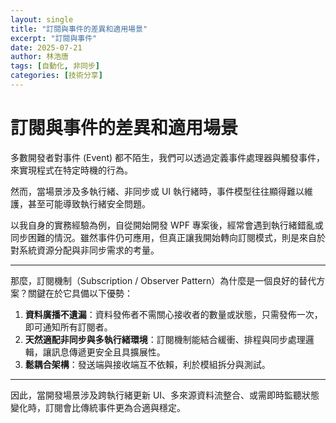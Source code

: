 ```yaml
---
layout: single
title: "訂閱與事件的差異和適用場景"
excerpt: "訂閱與事件"
date: 2025-07-21
author: 林浩唐
tags: [自動化, 非同步]
categories: [技術分享]
---
```

# 訂閱與事件的差異和適用場景

多數開發者對事件 (Event) 都不陌生，我們可以透過定義事件處理器與觸發事件，來實現程式在特定時機的行為。

然而，當場景涉及多執行緒、非同步或 UI 執行緒時，事件模型往往顯得難以維護，甚至可能導致執行緒安全問題。

以我自身的實務經驗為例，自從開始開發 WPF 專案後，經常會遇到執行緒錯亂或同步困難的情況。雖然事件仍可應用，但真正讓我開始轉向訂閱模式，則是來自於對系統資源分配與非同步需求的考量。

---

那麼，訂閱機制（Subscription / Observer Pattern）為什麼是一個良好的替代方案？關鍵在於它具備以下優勢：

1. **資料廣播不遺漏**：資料發佈者不需關心接收者的數量或狀態，只需發佈一次，即可通知所有訂閱者。  
2. **天然適配非同步與多執行緒環境**：訂閱機制能結合緩衝、排程與同步處理邏輯，讓訊息傳遞更安全且具擴展性。  
3. **鬆耦合架構**：發送端與接收端互不依賴，利於模組拆分與測試。

---

因此，當開發場景涉及跨執行緒更新 UI、多來源資料流整合、或需即時監聽狀態變化時，訂閱會比傳統事件更為合適與穩定。
